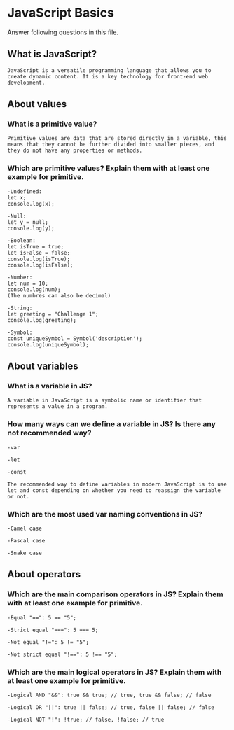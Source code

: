 # JavaScript Basics

Answer following questions in this file.

## What is JavaScript?

```
JavaScript is a versatile programming language that allows you to create dynamic content. It is a key technology for front-end web development.
```

## About values

### What is a primitive value?

```
Primitive values are data that are stored directly in a variable, this means that they cannot be further divided into smaller pieces, and they do not have any properties or methods. 
```

### Which are primitive values? Explain them with at least one example for primitive.

```
-Undefined:
let x;
console.log(x);

-Null:
let y = null;
console.log(y);

-Boolean:
let isTrue = true;
let isFalse = false;
console.log(isTrue);
console.log(isFalse);

-Number:
let num = 10;
console.log(num);
(The numbres can also be decimal)

-String:
let greeting = "Challenge 1";
console.log(greeting);

-Symbol:
const uniqueSymbol = Symbol('description');
console.log(uniqueSymbol);

```

## About variables

### What is a variable in JS?

```
A variable in JavaScript is a symbolic name or identifier that represents a value in a program.
```

### How many ways can we define a variable in JS? Is there any not recommended way?

```
-var

-let

-const

The recommended way to define variables in modern JavaScript is to use let and const depending on whether you need to reassign the variable or not.
```

### Which are the most used var naming conventions in JS?

```
-Camel case

-Pascal case

-Snake case

```

## About operators

### Which are the main comparison operators in JS? Explain them with at least one example for primitive.

```
-Equal "==": 5 == "5";

-Strict equal "===": 5 === 5;

-Not equal "!=": 5 != "5";

-Not strict equal "!==": 5 !== "5";
```

### Which are the main logical operators in JS? Explain them with at least one example for primitive.

```
-Logical AND "&&": true && true; // true, true && false; // false

-Logical OR "||": true || false; // true, false || false; // false

-Logical NOT "!": !true; // false, !false; // true


```
